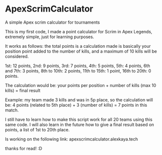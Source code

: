 # ApexScrimCalculator
A simple Apex scrim calculator for tournaments

This is my first code, I made a point calculator for Scrim in Apex Legends, extremely simple, just for learning purposes.

It works as follows: the total points is a calculation made is basically your position point added to the number of kills, and a maximum of 10 kills will be considered.

1st: 12 points,
2nd: 9 points,
3rd: 7 points,
4th: 5 points,
5th: 4 points,
6th and 7th: 3 points,
8th to 10th: 2 points,
11th to 15th: 1 point,
16th to 20th: 0 points.

The calculation would be: your points per position + number of kills (max 10 kills) = final result

Example: my team made 3 kills and was in 5p place, so the calculation will be:
4 points (related to 5th place) + 3 (number of kills) = 7 points in this match.

I still have to learn how to make this script work for all 20 teams using this same code. I will also learn in the future how to give a final result based on points, a list of 1st to 20th place.

Is working on the following link: apexscrimcalculator.alexkaya.tech

thanks for read! :D
